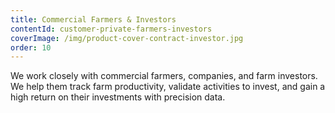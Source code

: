 ```yaml
---
title: Commercial Farmers & Investors
contentId: customer-private-farmers-investors
coverImage: /img/product-cover-contract-investor.jpg
order: 10
---
```


We work closely with commercial farmers, companies, and farm investors. We help them track farm productivity, validate activities to invest, and gain a high return on their investments with precision data.
